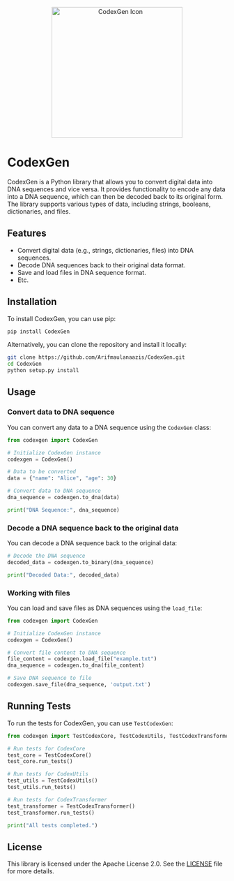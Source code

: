 <p align="center">
  <img src="icon.png" alt="CodexGen Icon" width="300" height="300" style="object-fit: cover;">
</p>

# CodexGen

CodexGen is a Python library that allows you to convert digital data into DNA sequences and vice versa. It provides functionality to encode any data into a DNA sequence, which can then be decoded back to its original form. The library supports various types of data, including strings, booleans, dictionaries, and files.

## Features
- Convert digital data (e.g., strings, dictionaries, files) into DNA sequences.
- Decode DNA sequences back to their original data format.
- Save and load files in DNA sequence format.
- Etc.

## Installation

To install CodexGen, you can use pip:

```bash
pip install CodexGen
```

Alternatively, you can clone the repository and install it locally:

```bash
git clone https://github.com/Arifmaulanaazis/CodexGen.git
cd CodexGen
python setup.py install
```

## Usage

### Convert data to DNA sequence

You can convert any data to a DNA sequence using the `CodexGen` class:

```python
from codexgen import CodexGen

# Initialize CodexGen instance
codexgen = CodexGen()

# Data to be converted
data = {"name": "Alice", "age": 30}

# Convert data to DNA sequence
dna_sequence = codexgen.to_dna(data)

print("DNA Sequence:", dna_sequence)
```

### Decode a DNA sequence back to the original data

You can decode a DNA sequence back to the original data:

```python
# Decode the DNA sequence
decoded_data = codexgen.to_binary(dna_sequence)

print("Decoded Data:", decoded_data)
```

### Working with files

You can load and save files as DNA sequences using the `load_file`:

```python
from codexgen import CodexGen

# Initialize CodexGen instance
codexgen = CodexGen()

# Convert file content to DNA sequence
file_content = codexgen.load_file("example.txt")
dna_sequence = codexgen.to_dna(file_content)

# Save DNA sequence to file
codexgen.save_file(dna_sequence, 'output.txt')
```

## Running Tests

To run the tests for CodexGen, you can use `TestCodexGen`:

```python
from codexgen import TestCodexCore, TestCodexUtils, TestCodexTransformer

# Run tests for CodexCore
test_core = TestCodexCore()
test_core.run_tests()

# Run tests for CodexUtils
test_utils = TestCodexUtils()
test_utils.run_tests()

# Run tests for CodexTransformer
test_transformer = TestCodexTransformer()
test_transformer.run_tests()

print("All tests completed.")
```

## License

This library is licensed under the Apache License 2.0. See the [LICENSE](LICENSE) file for more details.
